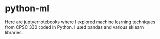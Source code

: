 # python-ml

Here are juptyernotebooks where I explored machine learning techniques from CPSC 330 coded in Python. I used pandas and various sklearn libraries.
